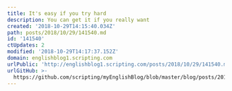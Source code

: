 ```yaml
---
title: It's easy if you try hard
description: You can get it if you really want
created: '2018-10-29T14:15:40.034Z'
path: posts/2018/10/29/141540.md
id: '141540'
ctUpdates: 2
modified: '2018-10-29T14:17:37.152Z'
domain: englishblog1.scripting.com
urlPublic: 'http://englishblog1.scripting.com/posts/2018/10/29/141540.md'
urlGitHub: >-
  https://github.com/scripting/myEnglishBlog/blob/master/blog/posts/2018/10/29/141540.md
---
```

